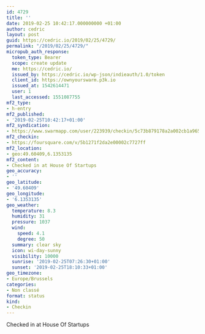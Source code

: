 ```yaml
---
id: 4729
title: ''
date: 2019-02-25 10:42:17.000000000 +01:00
author: cedric
layout: post
guid: https://cedric.io/2019/02/25/4729/
permalink: "/2019/02/25/4729/"
micropub_auth_response:
  token_type: Bearer
  scope: create update
  me: https://cedric.io/
  issued_by: https://cedric.io/wp-json/indieauth/1.0/token
  client_id: https://ownyourswarm.p3k.io
  issued_at: 1542614471
  user: 1
  last_accessed: 1551087755
mf2_type:
- h-entry
mf2_published:
- '2019-02-25T10:42:17+01:00'
mf2_syndication:
- https://www.swarmapp.com/user/223939/checkin/5c73b879178a2a002cb1a965
mf2_checkin:
- https://foursquare.com/v/5b1271f2da2e00002c7727ff
mf2_location:
- geo:49.60409,6.1353135
mf2_content:
- Checked in at House Of Startups
geo_accuracy:
- ''
geo_latitude:
- '49.60409'
geo_longitude:
- '6.1353135'
geo_weather:
  temperature: 8.3
  humidity: 31
  pressure: 1037
  wind:
    speed: 4.1
    degree: 50
  summary: clear sky
  icon: wi-day-sunny
  visibility: 10000
  sunrise: '2019-02-25T07:26:30+01:00'
  sunset: '2019-02-25T18:10:33+01:00'
geo_timezone:
- Europe/Brussels
categories:
- Non classé
format: status
kind:
- Checkin
---
```

Checked in at House Of Startups